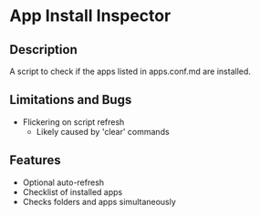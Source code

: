 # App Install Inspector
## Description
A script to check if the apps listed in apps.conf.md are installed.
## Limitations and Bugs
 - Flickering on script refresh
   - Likely caused by 'clear' commands
## Features
 - Optional auto-refresh
 - Checklist of installed apps
 - Checks folders and apps simultaneously